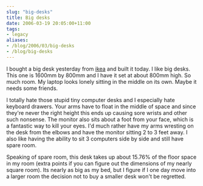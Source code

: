 ```yaml
---
slug: "big-desks"
title: Big desks
date: 2006-03-19 20:05:00+11:00
tags:
- legacy
aliases:
- /blog/2006/03/big-desks
- /blog/big-desks
---
```


I bought a big desk yesterday from <a href="http://www.ikea.com.au/">ikea</a> and built it today. I like big desks. This one is 1600mm by 800mm and I have it set at about 800mm high. So much room. My laptop looks lonely sitting in the middle on its own. Maybe it needs some friends.

I totally hate those stupid tiny computer desks and I especially hate keyboard drawers. Your arms have to float in the middle of space and since they're never the right height this ends up causing sore wrists and other such nonsense. The monitor also sits about a foot from your face, which is a fantastic way to kill your eyes. I'd much rather have my arms wresting on the desk from the elbows and have the monitor sitting 2 to 3 feet away. I also like having the ability to sit 3 computers side by side and still have spare room.

Speaking of spare room, this desk takes up about 15.76% of the floor space in my room (extra points if you can figure out the dimensions of my nearly square room). Its nearly as big as my bed, but I figure if I one day move into a larger room the decision not to buy a smaller desk won't be regretted.
